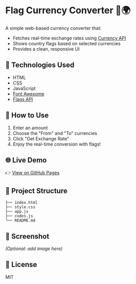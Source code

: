 # Flag Currency Converter 💱🌍

A simple web-based currency converter that:

- Fetches real-time exchange rates using [Currency API](https://github.com/fawazahmed0/currency-api)
- Shows country flags based on selected currencies
- Provides a clean, responsive UI

## 🔧 Technologies Used

- HTML
- CSS
- JavaScript
- [Font Awesome](https://fontawesome.com/)
- [Flags API](https://flagsapi.com/)

## 🚀 How to Use

1. Enter an amount
2. Choose the "From" and "To" currencies
3. Click "Get Exchange Rate"
4. Enjoy the real-time conversion with flags!

## 🌐 Live Demo

👉 [View on GitHub Pages](https://your-username.github.io/flag-currency-converter/)

## 📁 Project Structure
```plaintext
├── index.html
├── style.css
├── app.js
├── codes.js
└── README.md
```
## 📸 Screenshot
*(Optional: add image here)*

## 📄 License
MIT

